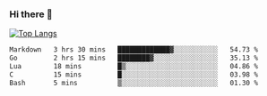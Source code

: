 ### Hi there 👋

<!--
**3Xpl0it3r/3Xpl0it3r** is a ✨ _special_ ✨ repository because its `README.md` (this file) appears on your GitHub profile.

Here are some ideas to get you started:

- 🔭 I’m currently working on ...
- 🌱 I’m currently learning ...
- 👯 I’m looking to collaborate on ...
- 🤔 I’m looking for help with ...
- 💬 Ask me about ...
- 📫 How to reach me: ...
- 😄 Pronouns: ...
- ⚡ Fun fact: ...
-->


[![Top Langs](https://github-readme-stats.vercel.app/api/top-langs/?username=3Xpl0it3r&layout=compact)](https://github.com/3Xpl0it3r/3Xpl0it3r)

<!--START_SECTION:waka-->

```txt
Markdown   3 hrs 30 mins   █████████████▓░░░░░░░░░░░   54.73 %
Go         2 hrs 15 mins   ████████▓░░░░░░░░░░░░░░░░   35.13 %
Lua        18 mins         █▒░░░░░░░░░░░░░░░░░░░░░░░   04.86 %
C          15 mins         █░░░░░░░░░░░░░░░░░░░░░░░░   03.98 %
Bash       5 mins          ▒░░░░░░░░░░░░░░░░░░░░░░░░   01.30 %
```

<!--END_SECTION:waka-->
